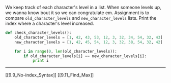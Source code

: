 We keep track of each character's level in a list. 
When someone levels up, we wanna know bout it so we can congratulate em.
Assignment is to compare `old_character_levels` and `new_character_levels` lists.
Print the index where a character's level increased.

``` python
def check_character_levels():
    old_character_levels = [1, 42, 43, 53, 12, 3, 32, 34, 54, 32, 43]
    new_character_levels = [1, 42, 45, 54, 12, 3, 32, 38, 54, 32, 42]

	for i in range(0, len(old_character_levels)):
		if old_character_levels[i] == new_character_levels[i]:
			print i
```

---
[[9.9_No-index_Syntax]]
[[9.11_Find_Max]]